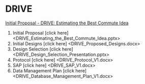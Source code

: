 # DRIVE
 [Initial Proposal - DRIVE: Estimating the Best Commute Idea](DRIVE_Estimating_the_Best_Commute_Idea.pptx)
 1. Initial Proposal [click here] <DRIVE_Estimating_the_Best_Commute_Idea.pptx>
 2. Initial Designs [click here] <DRIVE_Proposed_Designs.docx>
 3. Design Selection [click here] <DRIVE_Design_Selection_Presentation.pptx>
 3. Protocol [click here] <DRIVE_Protocol_V1.docx>
 4. SAP [click here] <DRIVE_SAP_V1.docx>
 5. Data Management Plan [click here] <DRIVE_Database_Management_Plan_V1.docx>
